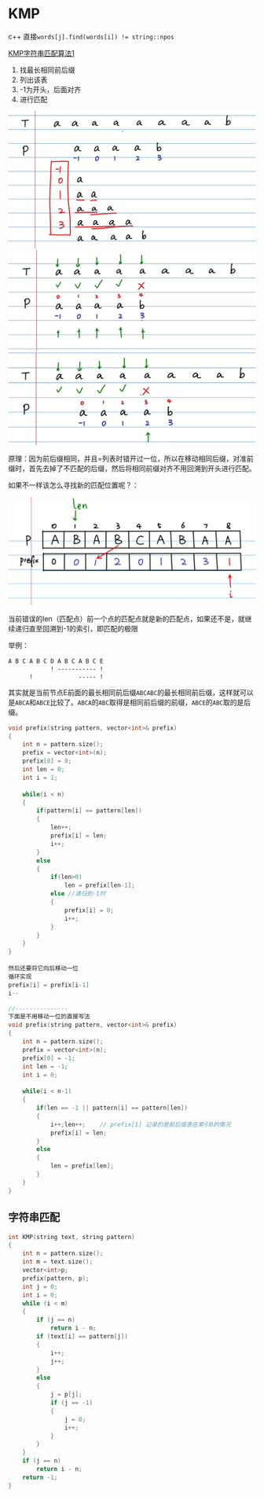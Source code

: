 # KMP

c++ 直接`words[j].find(words[i]) != string::npos`

[KMP字符串匹配算法1](https://www.bilibili.com/video/BV1Px411z7Yo?spm_id_from=333.1007.top_right_bar_window_history.content.click&vd_source=6beebf17d5aa6fb3d9fb4b629d0b319a)

1. 找最长相同前后缀
2. 列出该表
3. -1为开头，后面对齐
4. 进行匹配

![](2022-08-06-01-38-31.png)
![](2022-08-06-01-38-56.png)
![](2022-08-06-01-39-57.png)

原理：因为前后缀相同，并且=列表时错开过一位，所以在移动相同后缀，对准前缀时，首先去掉了不匹配的后缀，然后将相同前缀对齐不用回溯到开头进行匹配。


如果不一样该怎么寻找新的匹配位置呢？：

![](2022-08-06-02-07-10.png)

当前错误的len（匹配点）前一个点的匹配点就是新的匹配点，如果还不是，就继续递归直至回溯到-1的索引，即匹配的极限

举例：
```
A B C A B C D A B C A B C E
            ! ----------- !
      !             ----- ! 
```
其实就是当前节点E前面的最长相同前后缀`ABCABC`的最长相同前后缀，这样就可以是`ABCA`和`ABCE`比较了。`ABCA`的`ABC`取得是相同前后缀的前缀，`ABCE`的`ABC`取的是后缀。

```c
void prefix(string pattern, vector<int>& prefix)
{
    int n = pattern.size();
    prefix = vector<int>(n);
    prefix[0] = 0;
    int len = 0;
    int i = 1;

    while(i < n)
    {
        if(pattern[i] == pattern[len])
        {
            len++;
            prefix[i] = len;
            i++;
        }
        else
        {
            if(len>0)
                len = prefix[len-1];
            else //递归到-1时   
            {
                prefix[i] = 0;
                i++;
            }
        }
    }
}

然后还要将它向后移动一位
循环实现
prefix[i] = prefix[i-1]
i--
```

```c
//---------------
下面是不用移动一位的直接写法
void prefix(string pattern, vector<int>& prefix)
{
    int n = pattern.size();
    prefix = vector<int>(n);
    prefix[0] = -1;
    int len = -1;
    int i = 0;

    while(i < n-1)
    {
        if(len == -1 || pattern[i] == pattern[len])
        {
            i++;len++;    // prefix[1] 记录的是前后缀表在索引0的情况
            prefix[i] = len;
        }
        else
        {
            len = prefix[len];
        }
    }
}
```

## 字符串匹配
```cpp
int KMP(string text, string pattern)
{
    int n = pattern.size();
    int m = text.size();
    vector<int>p;
    prefix(pattern, p);
    int j = 0;
    int i = 0;
    while (i < m)
    {
        if (j == n)
            return i - n;
        if (text[i] == pattern[j])
        {
            i++;
            j++;
        }
        else
        {
            j = p[j];
            if (j == -1)
            {
                j = 0;
                i++;
            }
        }
    }
    if (j == n)
        return i - n;
    return -1;
}
```